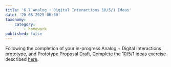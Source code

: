 ```yaml
---
title: '6.7 Analog + Digital Interactions 10/5/1 Ideas'
date: '20-06-2025 06:30'
taxonomy:
    category:
        - homework
published: false
---
```


Following the completion of your in-progress Analog + Digital Interactions prototype, and Prototype Proposal Draft, Complete the 10/5/1 ideas exercise described [here](https://dsc294.caseyanderson.com/home/week-1/ten-five-ideas).

